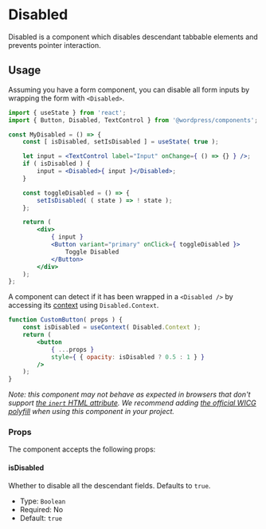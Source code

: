 # Disabled

Disabled is a component which disables descendant tabbable elements and prevents pointer interaction.

## Usage

Assuming you have a form component, you can disable all form inputs by wrapping the form with `<Disabled>`.

```jsx
import { useState } from 'react';
import { Button, Disabled, TextControl } from '@wordpress/components';

const MyDisabled = () => {
	const [ isDisabled, setIsDisabled ] = useState( true );

	let input = <TextControl label="Input" onChange={ () => {} } />;
	if ( isDisabled ) {
		input = <Disabled>{ input }</Disabled>;
	}

	const toggleDisabled = () => {
		setIsDisabled( ( state ) => ! state );
	};

	return (
		<div>
			{ input }
			<Button variant="primary" onClick={ toggleDisabled }>
				Toggle Disabled
			</Button>
		</div>
	);
};
```

A component can detect if it has been wrapped in a `<Disabled />` by accessing its [context](https://react.dev/learn/passing-data-deeply-with-context) using `Disabled.Context`.

```jsx
function CustomButton( props ) {
	const isDisabled = useContext( Disabled.Context );
	return (
		<button
			{ ...props }
			style={ { opacity: isDisabled ? 0.5 : 1 } }
		/>
	);
}
```

_Note: this component may not behave as expected in browsers that don't support [the `inert` HTML attribute](https://developer.mozilla.org/en-US/docs/Web/API/HTMLElement/inert). We recommend adding [the official WICG polyfill](https://github.com/WICG/inert) when using this component in your project._

### Props

The component accepts the following props:

#### isDisabled

Whether to disable all the descendant fields. Defaults to `true`.

-   Type: `Boolean`
-   Required: No
-   Default: `true`
